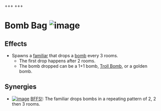 +++
+++

 # Bomb Bag ![image](/image/Bomb_Bag.png) 

Effects
---------


* Spawns a [familiar](/wiki/Familiar "Familiar") that drops a [bomb](/wiki/Bomb "Bomb") every 3 rooms.
	+ The first drop happens after 2 rooms.
	+ The bomb dropped can be a 1+1 bomb, [Troll Bomb](/wiki/Bombs "Bombs"), or a golden bomb.


Synergies
-----------


* [![image](/image/BFFS!.png)](/wiki/BFFS! "BFFS!") [BFFS!](/wiki/BFFS! "BFFS!"): The familiar drops bombs in a repeating pattern of 2, 2 then 3 rooms.


